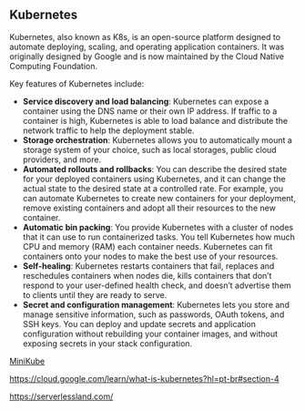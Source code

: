 ## Kubernetes

Kubernetes, also known as K8s, is an open-source platform designed to automate deploying, scaling, and operating application containers. It was originally designed by Google and is now maintained by the Cloud Native Computing Foundation.

Key features of Kubernetes include:

- **Service discovery and load balancing**: Kubernetes can expose a container using the DNS name or their own IP address. If traffic to a container is high, Kubernetes is able to load balance and distribute the network traffic to help the deployment stable.
- **Storage orchestration**: Kubernetes allows you to automatically mount a storage system of your choice, such as local storages, public cloud providers, and more.
- **Automated rollouts and rollbacks**: You can describe the desired state for your deployed containers using Kubernetes, and it can change the actual state to the desired state at a controlled rate. For example, you can automate Kubernetes to create new containers for your deployment, remove existing containers and adopt all their resources to the new container.
- **Automatic bin packing**: You provide Kubernetes with a cluster of nodes that it can use to run containerized tasks. You tell Kubernetes how much CPU and memory (RAM) each container needs. Kubernetes can fit containers onto your nodes to make the best use of your resources.
- **Self-healing**: Kubernetes restarts containers that fail, replaces and reschedules containers when nodes die, kills containers that don’t respond to your user-defined health check, and doesn’t advertise them to clients until they are ready to serve.
- **Secret and configuration management**: Kubernetes lets you store and manage sensitive information, such as passwords, OAuth tokens, and SSH keys. You can deploy and update secrets and application configuration without rebuilding your container images, and without exposing secrets in your stack configuration.


[MiniKube](https://minikube.sigs.k8s.io/docs/start/)


https://cloud.google.com/learn/what-is-kubernetes?hl=pt-br#section-4

https://serverlessland.com/
